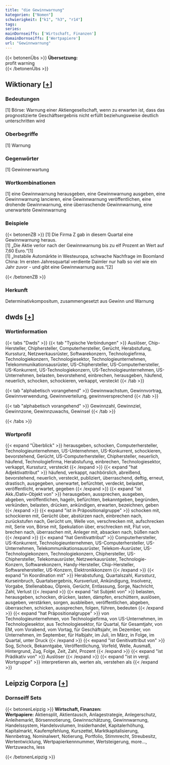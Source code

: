 ```yaml
---
title: "die Gewinnwarnung"
kategorien: ["Nomen"]
schwierigkeit: ["k1", "h3", "r14"]
tags:
series:
mainDornseiffs: ['Wirtschaft, Finanzen']
domainDornseiffs: ['Wertpapiere']
url: "Gewinnwarnung"
---
```


{{< betonenÜbs >}}
**Übersetzung:**  
profit warning  
{{< /betonenÜbs >}}

## Wiktionary [[+](https://de.wiktionary.org/wiki/Gewinnwarnung)]

### Bedeutungen
[1] Börse: Warnung einer Aktiengesellschaft, wenn zu erwarten ist, dass das prognostizierte Geschäftsergebnis nicht erfüllt beziehungsweise deutlich unterschritten wird  

### Oberbegriffe
[1] Warnung  

### Gegenwörter
[1] Gewinnerwartung  

### Wortkombinationen
[1] eine Gewinnwarnung herausgeben, eine Gewinnwarnung ausgeben, eine Gewinnwarnung lancieren, eine Gewinnwarnung veröffentlichen, eine drohende Gewinnwarnung, eine überraschende Gewinnwarnung, eine unerwartete Gewinnwarnung  

### Beispiele
{{< betonenZB >}}
[1] Die Firma Z gab in diesem Quartal eine Gewinnwarnung heraus.  
[1] „Die Aktie verlor nach der Gewinnwarnung bis zu elf Prozent an Wert auf 7,60 Euro.“[1]  
[1] „Instabile Automärkte in Westeuropa, schwache Nachfrage im Boomland China: Im ersten Jahresquartal verdiente Daimler nur halb so viel wie ein Jahr zuvor - und gibt eine Gewinnwarnung aus.“[2]  

{{< /betonenZB >}}
### Herkunft
Determinativkompositum, zusammengesetzt aus Gewinn und Warnung  



## dwds [[+](https://www.dwds.de/wb/Gewinnwarnung)]

### Wortinformation
{{< tabs "Dwds" >}}
{{< tab "Typische Verbindungen" >}}
Auslöser, Chip-Hersteller, Chiphersteller, Computerhersteller, Gerücht, Herabstufung, Kurssturz, Netzwerkausrüster, Softwarekonzern, Technologiefirma, Technologiekonzern, Technologiesektor, Technologieunternehmen, Telekommunikationsausrüster, US-Chiphersteller, US-Computerhersteller, US-Konkurrent, US-Technologiekonzern, US-Technologieunternehmen, US-Unternehmen, belasten, bevorstehend, einbrechen, herausgeben, häufend, neuerlich, schocken, schockieren, verkappt, versteckt
{{< /tab >}}

{{< tab "alphabetisch vorangehend" >}}
Gewinnwachstum, Gewinnvortrag, Gewinnverwendung, Gewinnverteilung, gewinnversprechend
{{< /tab >}}

{{< tab "alphabetisch vorangehend" >}}
Gewinnzahl, Gewinnziel, Gewinnzone, Gewinnzuwachs, Gewinsel
{{< /tab >}}

{{< /tabs >}}

### Wortprofil
{{< expand "Überblick" >}} herausgeben, schocken, Computerhersteller, Technologieunternehmen, US-Unternehmen, US-Konkurrent, schockieren, bevorstehend, Gerücht, US-Computerhersteller, Chiphersteller, neuerlich, häufend, Technologiefirma, Herabstufung, einbrechen, Technologiesektor, verkappt, Kurssturz, versteckt {{< /expand >}}
{{< expand "hat Adjektivattribut" >}} häufend, verkappt, nachbörslich, abreißend, bevorstehend, neuerlich, versteckt, publiziert, überraschend, deftig, erneut, drastisch, ausgegeben, unerwartet, befürchtet, verdeckt, belastet, veröffentlicht, erwartet, gegeben {{< /expand >}}
{{< expand "ist Akk./Dativ-Objekt von" >}} herausgeben, aussprechen, ausgeben, abgeben, veröffentlichen, hageln, befürchten, bekanntgeben, begründen, verkünden, belasten, drücken, ankündigen, erwarten, bezeichnen, geben {{< /expand >}}
{{< expand "ist in Präpositionalgruppe" >}} schocken mit, schockieren mit, Gerücht über, abstürzen nach, einbrechen nach, zurückstufen nach, Gerücht um, Welle von, verschrecken mit, aufschrecken mit, Serie von, Börse mit, Spekulation über, erschrecken mit, Flut von, brechen nach, überraschen mit, Anleger mit, absacken nach, büßen nach {{< /expand >}}
{{< expand "hat Genitivattribut" >}} Computerhersteller, US-Konkurrent, Technologieunternehmen, US-Computerhersteller, US-Unternehmen, Telekommunikationsausrüster, Telekom-Ausrüster, US-Technologiekonzern, Technologiekonzern, Chiphersteller, US-Chiphersteller, Telekomausrüster, Netzwerkausrüster, Technologie-Konzern, Softwarekonzern, Handy-Hersteller, Chip-Hersteller, Softwarehersteller, US-Konzern, Elektronikkonzern {{< /expand >}}
{{< expand "in Koordination mit" >}} Herabstufung, Quartalszahl, Kurssturz, Kurseinbruch, Quartalsergebnis, Kursverlust, Ankündigung, Insolvenz, Vorgabe, Stellenabbau, Ölpreis, Gerücht, Entlassung, Sorge, Nachricht, Zahl, Verlust {{< /expand >}}
{{< expand "ist Subjekt von" >}} belasten, herausgeben, schocken, drücken, lasten, dämpfen, erschüttern, auslösen, ausgeben, verstärken, sorgen, ausbleiben, veröffentlichen, abgeben, überraschen, schicken, aussprechen, folgen, führen, bedeuten {{< /expand >}}
{{< expand "hat Präpositionalgruppe" >}} von Technologieunternehmen, von Technologiefirma, von US-Unternehmen, im Technologiesektor, aus Technologiesektor, für Quartal, für Gesamtjahr, von EM, vom Vorabend, vom Vortag, für Geschäftsjahr, im Dezember, von Unternehmen, im September, für Halbjahr, im Juli, im März, in Folge, im Quartal, unter Druck {{< /expand >}}
{{< expand "ist Genitivattribut von" >}} Sog, Schock, Bekanntgabe, Veröffentlichung, Vorfeld, Welle, Ausmaß, Hintergrund, Zug, Folge, Zeit, Zahl, Prozent {{< /expand >}}
{{< expand "ist Prädikativ von" >}} Auslöser {{< /expand >}}
{{< expand "ist in vergl. Wortgruppe" >}} interpretieren als, werten als, verstehen als {{< /expand >}}

## Leipzig Corpora [[+](https://corpora.uni-leipzig.de/en/res?word=Gewinnwarnung&corpusId=deu_newscrawl-public_2018)]

### Dornseiff Sets
{{< betonenLeipzig >}}
**Wirtschaft, Finanzen:**  
**Wertpapiere:** Aktiensplit, Aktientausch, Anlagestrategie, Anlegerschutz, Anleihemarkt, Börsennotierung, Gewinnschätzung, Gewinnwarnung, Handelssystem, Handelsvolumen, Insiderhandel, Kapitalerhöhung, Kapitalmarkt, Kaufempfehlung, Kurszettel, Marktkapitalisierung, Nennbetrag, Nominalwert, Notierung, Portfolio, Stimmrecht, Streubesitz, Wertentwicklung, Wertpapierkennnummer, Wertsteigerung, more..., Wertzuwachs, less  

{{< /betonenLeipzig >}}

